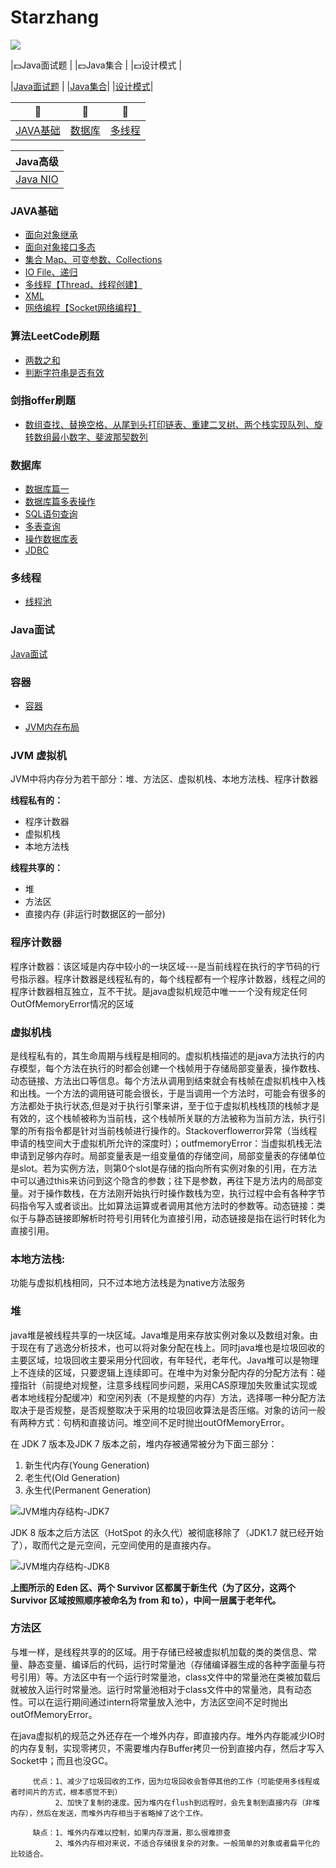 # Starzhang
![](https://i.imgur.com/cEjAJjU.png)


|:dollar:Java面试题 |
|:dollar:Java集合 |
|:dollar:设计模式 |

|[Java面试题](https://juejin.im/post/5c4c4da051882525dd593a5b) |
|[Java集合](https://segmentfault.com/a/1190000021039973)|
|[设计模式](https://www.zhihu.com/people/zhang-bin-13-21/posts)|




| 🍏 | 🍱 |🥑  |
| :--------: | :---------:| :--------: |
| [JAVA基础](#JAVA基础) | [数据库](#数据库知识)|[多线程](#多线程) |  [算法](#算法)| 

| Java高级|
|-----|
| [Java NIO](https://blog.csdn.net/u011676417/article/details/86761750) |

### JAVA基础
- [面向对象继承](https://blog.csdn.net/u011676417/article/details/86601781)
- [面向对象接口多态](https://blog.csdn.net/u011676417/article/details/86602926)
- [集合 Map、可变参数、Collections](https://blog.csdn.net/u011676417/article/details/86370920)
- [IO File、递归](https://my.oschina.net/u/2441327/blog/3000695)
- [多线程【Thread、线程创建】](https://blog.csdn.net/u011676417/article/details/86500608)
- [XML](https://blog.csdn.net/u011676417/article/details/86532977)
- [网络编程【Socket网络编程】](https://blog.csdn.net/u011676417/article/details/86517114)

### 算法LeetCode刷题
- [两数之和](https://segmentfault.com/a/1190000019548980)
- [判断字符串是否有效](https://segmentfault.com/a/1190000019889890)

### 剑指offer刷题
- [数组查找、替换空格、从尾到头打印链表、重建二叉树、两个栈实现队列、旋转数组最小数字、斐波那契数列](https://my.oschina.net/u/2441327/blog/3188674)


### 数据库
- [数据库篇一](https://blog.csdn.net/u011676417/article/details/86558627)
- [数据库篇多表操作](https://blog.csdn.net/u011676417/article/details/86558635)
- [SQL语句查询](https://blog.csdn.net/u011676417/article/details/86568017)
- [多表查询](https://blog.csdn.net/u011676417/article/details/86586892)
- [操作数据库表](https://blog.csdn.net/u011676417/article/details/86614484)
- [JDBC](https://yq.aliyun.com/articles/691266)


### 多线程
- [线程池](https://blog.csdn.net/u011676417/article/details/80762529)


### Java面试
[Java面试](https://juejin.im/post/5c4c4da051882525dd593a5b)


### 容器
- [容器](https://my.oschina.net/u/2441327/blog/3007519)

<!-- TOC -->
- [JVM内存布局](#JVM-内存布局)
<!-- /TOC -->
### JVM 虚拟机
   JVM中将内存分为若干部分：堆、方法区、虚拟机栈、本地方法栈、程序计数器
   
**线程私有的：**

- 程序计数器
- 虚拟机栈
- 本地方法栈

**线程共享的：**

- 堆
- 方法区
- 直接内存 (非运行时数据区的一部分)

### 程序计数器

 程序计数器：该区域是内存中较小的一块区域---是当前线程在执行的字节码的行号指示器。程序计数器是线程私有的，每个线程都有一个程序计数器，线程之间的程序计数器相互独立，互不干扰。是java虚拟机规范中唯一一个没有规定任何OutOfMemoryError情况的区域

### 虚拟机栈

是线程私有的，其生命周期与线程是相同的。虚拟机栈描述的是java方法执行的内存模型，每个方法在执行的时都会创建一个栈帧用于存储局部变量表，操作数栈、动态链接、方法出口等信息。每个方法从调用到结束就会有栈帧在虚拟机栈中入栈和出栈。一个方法的调用链可能会很长，于是当调用一个方法时，可能会有很多的方法都处于执行状态,但是对于执行引擎来讲，至于位于虚拟机栈栈顶的栈帧才是有效的，这个栈帧被称为当前栈，这个栈帧所关联的方法被称为当前方法，执行引擎的所有指令都是针对当前栈帧进行操作的。Stackoverflowerror异常（当线程申请的栈空间大于虚拟机所允许的深度时）；outfmemoryError：当虚拟机栈无法申请到足够内存时。局部变量表是一组变量值的存储空间，局部变量表的存储单位是slot。若为实例方法，则第0个slot是存储的指向所有实例对象的引用，在方法中可以通过this来访问到这个隐含的参数；往下是参数，再往下是方法内的局部变量。对于操作数栈，在方法刚开始执行时操作数栈为空，执行过程中会有各种字节码指令写入或者谈出。比如算法运算或者调用其他方法时的参数等。动态链接：类似于与静态链接即解析时符号引用转化为直接引用，动态链接是指在运行时转化为直接引用。

###  本地方法栈:

功能与虚拟机栈相同，只不过本地方法栈是为native方法服务

### 堆

java堆是被线程共享的一块区域。Java堆是用来存放实例对象以及数组对象。由于现在有了逃逸分析技术，也可以将对象分配在栈上。同时java堆也是垃圾回收的主要区域，垃圾回收主要采用分代回收，有年轻代，老年代。Java堆可以是物理上不连续的区域，只要逻辑上连续即可。在堆中为对象分配内存的分配方法有：碰撞指针（前提绝对规整，注意多线程同步问题，采用CAS原理加失败重试实现或者本地线程分配缓冲）和空闲列表（不是规整的内存）方法，选择哪一种分配方法取决于是否规整，是否规整取决于采用的垃圾回收算法是否压缩。对象的访问一般有两种方式：句柄和直接访问。堆空间不足时抛出outOfMemoryError。

在 JDK 7 版本及JDK 7 版本之前，堆内存被通常被分为下面三部分：

1. 新生代内存(Young Generation)
2. 老生代(Old Generation)
3. 永生代(Permanent Generation)

![JVM堆内存结构-JDK7](https://my-blog-to-use.oss-cn-beijing.aliyuncs.com/2019-11/JVM堆内存结构-JDK7.jpg)


JDK 8 版本之后方法区（HotSpot 的永久代）被彻底移除了（JDK1.7 就已经开始了），取而代之是元空间，元空间使用的是直接内存。

![JVM堆内存结构-JDK8](https://my-blog-to-use.oss-cn-beijing.aliyuncs.com/2019-11/JVM堆内存结构-jdk8.jpg)

**上图所示的 Eden 区、两个 Survivor 区都属于新生代（为了区分，这两个 Survivor 区域按照顺序被命名为 from 和 to），中间一层属于老年代。**

### 方法区

与堆一样，是线程共享的的区域。用于存储已经被虚拟机加载的类的类信息、常量、静态变量、编译后的代码，运行时常量池（存储编译器生成的各种字面量与符号引用）等。方法区中有一个运行时常量池，class文件中的常量池在类被加载后就被放入运行时常量池。运行时常量池相对于class文件中的常量池，具有动态性。可以在运行期间通过intern将常量放入池中，方法区空间不足时抛出outOfMemoryError。


在java虚拟机的规范之外还存在一个堆外内存，即直接内存。堆外内存能减少IO时的内存复制，实现零拷贝，不需要堆内存Buffer拷贝一份到直接内存，然后才写入Socket中；而且也没GC。
		 
		 优点：1、减少了垃圾回收的工作，因为垃圾回收会暂停其他的工作（可能使用多线程或者时间片的方式，根本感觉不到）
		      2、加快了复制的速度。因为堆内在flush到远程时，会先复制到直接内存（非堆内存），然后在发送，而堆外内存相当于省略掉了这个工作。
				
		 缺点：1、堆外内存难以控制，如果内存泄漏，那么很难排查
		      2、堆外内存相对来说，不适合存储很复杂的对象。一般简单的对象或者扁平化的比较适合。

